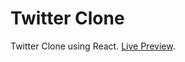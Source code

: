 # Twitter Clone

Twitter Clone using React. [Live Preview](https://twitter-clone.erfanhabibipanah.vercel.app/).
